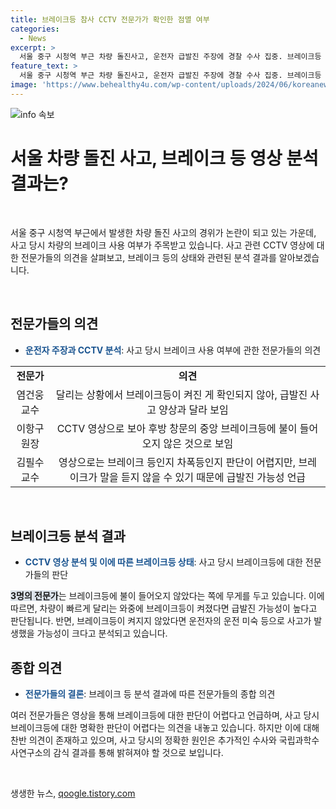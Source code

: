 ```yaml
---
title: 브레이크등 참사 CCTV 전문가가 확인한 점멸 여부
categories:
  - News
excerpt: >
  서울 중구 시청역 부근 차량 돌진사고, 운전자 급발진 주장에 경찰 수사 집중. 브레이크등 확인 중. 전문가들은 사고 당시 브레이크 등 평가, 일부는 불 점등 안 한 것으로 추정. 주장 일치하지 않아, 객관적 판단을 위해 국립과학수사연구소 감식 결과 기다림. 사고 경위에 대한 의견 대립으로 사고 원인 명확히는 아직 안 나옴.
feature_text: >
  서울 중구 시청역 부근 차량 돌진사고, 운전자 급발진 주장에 경찰 수사 집중. 브레이크등 확인 중. 전문가들은 사고 당시 브레이크 등 평가, 일부는 불 점등 안 한 것으로 추정. 주장 일치하지 않아, 객관적 판단을 위해 국립과학수사연구소 감식 결과 기다림. 사고 경위에 대한 의견 대립으로 사고 원인 명확히는 아직 안 나옴.
image: 'https://www.behealthy4u.com/wp-content/uploads/2024/06/koreanews.jpg'
---
```


<p><img src="https://www.behealthy4u.com/wp-content/uploads/2024/06/koreanews.jpg" alt="info 속보" /></p>

<h1 data-ke-size="size28">서울 차량 돌진 사고, 브레이크 등 영상 분석 결과는?</h1>

<p data-ke-size="size16">&nbsp;</p>

<p>서울 중구 시청역 부근에서 발생한 차량 돌진 사고의 경위가 논란이 되고 있는 가운데, 사고 당시 차량의 브레이크 사용 여부가 주목받고 있습니다. 사고 관련 CCTV 영상에 대한 전문가들의 의견을 살펴보고, 브레이크 등의 상태와 관련된 분석 결과를 알아보겠습니다.</p>

<p data-ke-size="size16">&nbsp;</p>

<h2 data-ke-size="size26">전문가들의 의견</h2>

<ul>
<li><b><span style="color: #1a5490;">운전자 주장과 CCTV 분석</span></b>: 사고 당시 브레이크 사용 여부에 관한 전문가들의 의견</li>
</ul>

<table>
<tbody>
<tr>
<td style="text-align: center; height: 17px;"><b>전문가</b></td>
<td style="text-align: center; height: 17px;"><b>의견</b></td>
</tr>
<tr>
<td style="text-align: center; height: 17px;">염건웅 교수</td>
<td style="text-align: center; height: 17px;">달리는 상황에서 브레이크등이 켜진 게 확인되지 않아, 급발진 사고 양상과 달라 보임</td>
</tr>
<tr>
<td style="text-align: center; height: 17px;">이항구 원장</td>
<td style="text-align: center; height: 17px;">CCTV 영상으로 보아 후방 창문의 중앙 브레이크등에 불이 들어오지 않은 것으로 보임</td>
</tr>
<tr>
<td style="text-align: center; height: 17px;">김필수 교수</td>
<td style="text-align: center; height: 17px;">영상으로는 브레이크 등인지 차폭등인지 판단이 어렵지만, 브레이크가 말을 듣지 않을 수 있기 때문에 급발진 가능성 언급</td>
</tr>
</tbody>
</table>

<p data-ke-size="size16">&nbsp;</p>

<h2 data-ke-size="size26">브레이크등 분석 결과</h2>

<ul>
<li><b><span style="color: #1a5490;">CCTV 영상 분석 및 이에 따른 브레이크등 상태</span></b>: 사고 당시 브레이크등에 대한 전문가들의 판단</li>
</ul>

<p><b><span style="background-color: #21538527;">3명의 전문가</span></b>는 브레이크등에 불이 들어오지 않았다는 쪽에 무게를 두고 있습니다. 이에 따르면, 차량이 빠르게 달리는 와중에 브레이크등이 켜졌다면 급발진 가능성이 높다고 판단됩니다. 반면, 브레이크등이 켜지지 않았다면 운전자의 운전 미숙 등으로 사고가 발생했을 가능성이 크다고 분석되고 있습니다.</p>

<h2 data-ke-size="size26">종합 의견</h2>

<ul>
<li><b><span style="color: #1a5490;">전문가들의 결론</span></b>: 브레이크 등 분석 결과에 따른 전문가들의 종합 의견</li>
</ul>

<p>여러 전문가들은 영상을 통해 브레이크등에 대한 판단이 어렵다고 언급하며, 사고 당시 브레이크등에 대한 명확한 판단이 어렵다는 의견을 내놓고 있습니다. 하지만 이에 대해 찬반 의견이 존재하고 있으며, 사고 당시의 정확한 원인은 추가적인 수사와 국립과학수사연구소의 감식 결과를 통해 밝혀져야 할 것으로 보입니다.</p>

<p data-ke-size="size16">&nbsp;</p>
생생한 뉴스, <a href="https://qoogle.tistory.com" rel="dofollow">qoogle.tistory.com</a>


